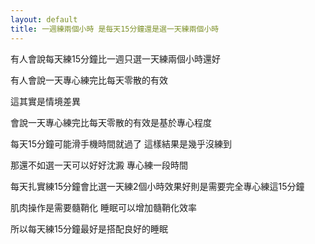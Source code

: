 ```yaml
---
layout: default
title: 一週練兩個小時 是每天15分鐘還是選一天練兩個小時
---
```


有人會說每天練15分鐘比一週只選一天練兩個小時還好

有人會說一天專心練完比每天零散的有效

這其實是情境差異

會說一天專心練完比每天零散的有效是基於專心程度

每天15分鐘可能滑手機時間就過了 這樣結果是幾乎沒練到

那還不如選一天可以好好沈澱 專心練一段時間


每天扎實練15分鐘會比選一天練2個小時效果好則是需要完全專心練這15分鐘

肌肉操作是需要髓鞘化 睡眠可以增加髓鞘化效率

所以每天練15分鐘最好是搭配良好的睡眠